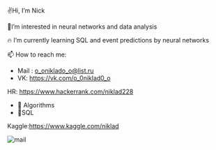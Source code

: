 ✌Hi, I’m Nick

🤟I’m interested in neural networks and data analysis

🔥 I’m currently learning SQL and event predictions by neural networks

📫 How to reach me:

* Mail : o_oniklado_o@list.ru
* VK: https://vk.com/o_0niklad0_o

HR: https://www.hackerrank.com/niklad228

* 🧠 Algorithms
* 🥇SQL

Kaggle:https://www.kaggle.com/niklad

![mail](https://img.shields.io/badge/mail-000001?style=for-the-badge&logo=mail&logoColor=white)

